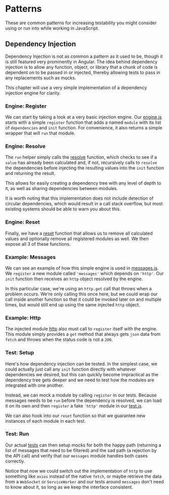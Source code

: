 # Patterns

These are common patterns for increasing testability you might consider using or run into while working in JavaScript.

## Dependency Injection

Dependency Injection is not as common a pattern as it used to be, though it is still featured very prominently in
Angular. The idea behind dependency injection is to allow any function, object, or library that a chunk of code is
dependent on to be passed in or injected, thereby allowing tests to pass in any replacements such as mocks.

This chapter will use a very simple implementation of a dependency injection engine for clarity.

### Engine: Register

We can start by taking a look at a very basic injection engine. Our [engine.js](/Patterns/injection/engine.js#L1-13) starts with
a simple `register` function that adds a named `module` with its list of `dependencies` and `init` function. For convenience,
it also returns a simple wrapper that will `run` that module.

### Engine: Resolve

The `run` helper simply calls the [resolve](/Patterns/injection/engine.js#L15-29) function, which checks to see if a `value` has already
been calculated and, if not, recursively calls to `resolve` the dependencies before injecting the resulting values into the `init`
function and returning the result.

This allows for easily creating a dependency tree with any level of depth to it, as well as sharing dependencies between modules.

It is worth noting that this implementation does not include detection of circular dependencies, which would result in a call stack overflow,
but most existing systems should be able to warn you about this.

### Engine: Reset

Finally, we have a [reset](/Patterns/injection/engine.js#L31-43) function that allows us to remove all calculated values and
optionally remove all registered modules as well. We then expose all 3 of these functions.

### Example: Messages

We can see an example of how this simple engine is used in [messages.js](/Patterns/injection/messages.js#L1-16). We `register`
a new module called `'messages'` which depends on `'http'`. Our `init` function then receives an `http` object resolved by
the engine.

In this particular case, we're using an `http.get` call that throws when a problem occurs. We're only calling this once here,
but we could wrap our call inside another function so that it could be invoked later on and multiple times, but would still
end up using the same injected `http` object.

### Example: Http

The injected module [http](/Patterns/injection/http.js#L1-19) also must call to `register` itself with the engine. This module
simply provides a `get` method that always gets `json` data from `fetch` and throws when the status code is not a `200`.

### Test: Setup

Here's how dependency injection can be tested. In the simplest case, we could actually just call any `init` function directly with
whatever dependencies we desired, but this can quickly become impractical as the dependency tree gets deeper and we need to test
how the modules are integrated with one another.

Instead, we can mock a module by calling `register` in our tests. Because messages needs to be `run` before the dependency is resolved,
we can load it on its own and then `register` a fake `'http'` module in our [test.js](/Patterns/injection/test.js#L1-16).

We can also hook into our `reset` function so that we guarantee new instances of each module in each test.

### Test: Run

Our actual [tests](/Patterns/injection/test.js#L18-43) can then setup mocks for both the happy path (returning a list of messages
that need to be filtered) and the sad path (a rejection by the API call) and verify that our `messages` module handles both
cases correctly.

Notice that now we could switch out the implementation of `http` to use something like `axios` instead of the native `fetch`,
or maybe retrieve the data from a `WebSocket` or `ServiceWorker` and our tests around `messages` don't need to know about it, so
long as we keep the interface consistent.
